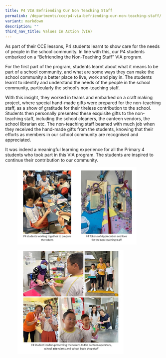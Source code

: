 ```yaml
---
title: P4 VIA Befriending Our Non Teaching Staff
permalink: /departments/cce/p4-via-befriending-our-non-teaching-staff/
variant: markdown
description: ""
third_nav_title: Values In Action (VIA)
---
```

As part of their CCE lessons, P4 students learnt to show care for the needs of people in the school community.  In line with this, our P4 students embarked on a “Befriending the Non-Teaching Staff” VIA program.  

For the first part of the program, students learnt about what it means to be part of a school community, and what are some ways they can make the school community a better place to live, work and play in.   The students learnt to identify and understand the needs of the people in the school community, particularly the school’s non-teaching staff.  

With this insight, they worked in teams and embarked on a craft making project, where special hand-made gifts were prepared for the non-teaching staff, as a show of gratitude for their tireless contribution to the school.   Students then personally presented these exquisite gifts to the non-teaching staff, including the school cleaners, the canteen vendors, the school librarian etc.  The non-teaching staff beamed with much job when they received the hand-made gifts from the students, knowing that their efforts as members in our school community are recognised and appreciated.

It was indeed a meaningful learning experience for all the Primary 4 students who took part in this VIA program. The students are inspired to continue their contribution to our community.


<figure><img src="/images/P4VIACImage1.jpg" style="width:90%"></figure>

<figure><img src="/images/P4VIACImage2.jpg" style="width:80%"></figure>